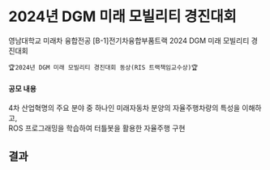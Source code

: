 # 2024년 DGM 미래 모빌리티 경진대회 
영남대학교 미래차 융합전공 [B-1]전기차융합부품트랙 2024 DGM 미래 모빌리티 경진대회

```🏆2024년 DGM 미래 모빌리티 경진대회 동상(RIS 트랙책임교수상)🏆```


#### 공모 내용  
4차 산업혁명의 주요 분야 중 하나인 미래자동차 분양의 자율주행차량의 특성을 이해하고,    
ROS 프로그래밍을 학습하여 터틀봇을 활용한 자율주행 구현

## 결과

